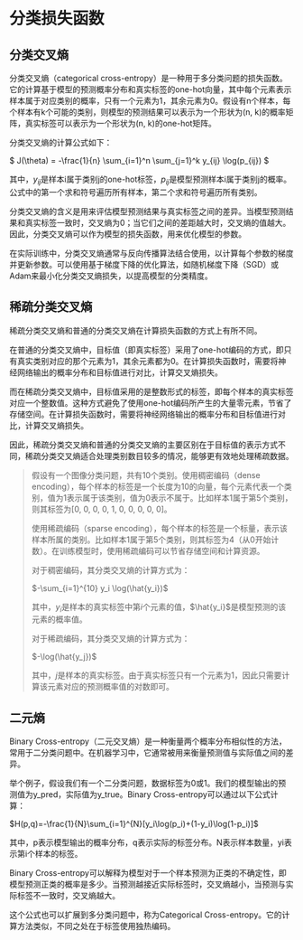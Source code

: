 # 分类损失函数

## 分类交叉熵

分类交叉熵（categorical cross-entropy）是一种用于多分类问题的损失函数。它的计算基于模型的预测概率分布和真实标签的one-hot向量，其中每个元素表示样本属于对应类别的概率，只有一个元素为1，其余元素为0。假设有n个样本，每个样本有k个可能的类别，则模型的预测结果可以表示为一个形状为(n, k)的概率矩阵，真实标签可以表示为一个形状为(n, k)的one-hot矩阵。

分类交叉熵的计算公式如下：

$ J(\theta) = -\frac{1}{n} \sum_{i=1}^n \sum_{j=1}^k y_{ij} \log(p_{ij}) $

其中，$y_{ij}$是样本i属于类别j的one-hot标签，$p_{ij}$是模型预测样本i属于类别j的概率。公式中的第一个求和符号遍历所有样本，第二个求和符号遍历所有类别。

分类交叉熵的含义是用来评估模型预测结果与真实标签之间的差异。当模型预测结果和真实标签一致时，交叉熵为0；当它们之间的差距越大时，交叉熵的值越大。因此，分类交叉熵可以作为模型的损失函数，用来优化模型的参数。

在实际训练中，分类交叉熵通常与反向传播算法结合使用，以计算每个参数的梯度并更新参数。可以使用基于梯度下降的优化算法，如随机梯度下降（SGD）或Adam来最小化分类交叉熵损失，以提高模型的分类精度。

## 稀疏分类交叉熵

稀疏分类交叉熵和普通的分类交叉熵在计算损失函数的方式上有所不同。

在普通的分类交叉熵中，目标值（即真实标签）采用了one-hot编码的方式，即只有真实类别对应的那个元素为1，其余元素都为0。在计算损失函数时，需要将神经网络输出的概率分布和目标值进行对比，计算交叉熵损失。

而在稀疏分类交叉熵中，目标值采用的是整数形式的标签，即每个样本的真实标签对应一个整数值。这种方式避免了使用one-hot编码所产生的大量零元素，节省了存储空间。在计算损失函数时，需要将神经网络输出的概率分布和目标值进行对比，计算交叉熵损失。

因此，稀疏分类交叉熵和普通的分类交叉熵的主要区别在于目标值的表示方式不同，稀疏分类交叉熵适合处理类别数目较多的情况，能够更有效地处理稀疏数据。

> 假设有一个图像分类问题，共有10个类别。使用稠密编码（dense encoding），每个样本的标签是一个长度为10的向量，每个元素代表一个类别，值为1表示属于该类别，值为0表示不属于。比如样本1属于第5个类别，则其标签为[0, 0, 0, 0, 1, 0, 0, 0, 0, 0]。
>
> 使用稀疏编码（sparse encoding），每个样本的标签是一个标量，表示该样本所属的类别。比如样本1属于第5个类别，则其标签为4（从0开始计数）。在训练模型时，使用稀疏编码可以节省存储空间和计算资源。
>
> 对于稠密编码，其分类交叉熵的计算方式为：
>
> $-\sum_{i=1}^{10} y_i \log(\hat{y_i})$
>
> 其中，$y_i$是样本的真实标签中第$i$个元素的值，$\hat{y_i}$是模型预测的该元素的概率值。
>
> 对于稀疏编码，其分类交叉熵的计算方式为：
>
> $-\log(\hat{y_j})$
>
> 其中，$j$是样本的真实标签。由于真实标签只有一个元素为1，因此只需要计算该元素对应的预测概率值的对数即可。

## 二元熵

Binary Cross-entropy（二元交叉熵）是一种衡量两个概率分布相似性的方法，常用于二分类问题中。在机器学习中，它通常被用来衡量预测值与实际值之间的差异。

举个例子，假设我们有一个二分类问题，数据标签为0或1。我们的模型输出的预测值为y_pred，实际值为y_true。Binary Cross-entropy可以通过以下公式计算：

$H(p,q)=-\frac{1}{N}\sum_{i=1}^{N}[y_i\log(p_i)+(1-y_i)\log(1-p_i)]$

其中，p表示模型输出的概率分布，q表示实际的标签分布。N表示样本数量，yi表示第i个样本的标签。

Binary Cross-entropy可以解释为模型对于一个样本预测为正类的不确定性，即模型预测正类的概率是多少。当预测越接近实际标签时，交叉熵越小，当预测与实际标签不一致时，交叉熵越大。

这个公式也可以扩展到多分类问题中，称为Categorical Cross-entropy。它的计算方法类似，不同之处在于标签使用独热编码。